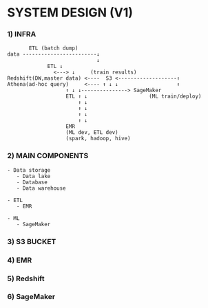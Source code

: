 # SYSTEM DESIGN (V1)

### 1) INFRA 

```
       ETL (batch dump)
data ------------------------↓
                             ↓
			 ETL ↓
		       <---> ↓     (train results)
Redshift(DW,master data) <----  S3 <-------------------↑
Athena(ad-hoc query)     <---- ↑ ↓ ↓        	       ↑
			       ↑ ↓ ↓---------------> SageMaker
		           ETL ↑ ↓                    (ML train/deploy)
		               ↑ ↓
		               ↑ ↓
		               ↑ ↓
		               ↑ ↓
			       EMR 
			       (ML dev, ETL dev)
			       (spark, hadoop, hive)

```

### 2) MAIN COMPONENTS 
```
- Data storage
   - Data lake
   - Database 
   - Data warehouse 

- ETL
   - EMR

- ML
   - SageMaker
```

### 3) S3 BUCKET 

### 4) EMR 

### 5) Redshift

### 6) SageMaker
